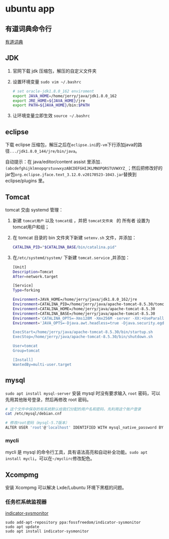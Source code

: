 # ubuntu app

## 有道词典命令行

[有道词典](https://github.com/longcw/youdao)

## JDK

1. 官网下载 jdk 压缩包，解压的自定义文件夹

2. 设置环境变量 `sudo vim ~/.bashrc`

   ```bash
   # set oracle-jdk1.8.0_162 enviroment
   export JAVA_HOME=/home/jerry/java/jdk1.8.0_162
   export JRE_HOME=${JAVA_HOME}/jre
   export PATH=${JAVA_HOME}/bin:$PATH
   ```

3. 让环境变量立即生效 `source ~/.bashrc`


## eclipse
下载 eclipse 压缩包，解压之后在`eclipse.ini`的`-vm`下行添加java的路径`.../jdk1.8.0_144/jre/bin/java`。

自动提示：在 java/editor/content assist 里添加`.(abcdefghijklmnopqrstuvwxyzABCDEFGHIJKLMNOPQRSTUVWXYZ_`；然后把修改好的jar包`org.eclipse.jface.text_3.12.0.v20170523-1043.jar`替换到 eclipse/plugins 里。

## Tomcat

tomcat 交由 systemd 管理：

1. 新建 `tomcat用户` 以及 `tomcat组` ，并把 `tomcat文件夹 ` 的 所有者 设置为 tomcat用户和组；

2. 在 tomcat 目录的 bin 文件夹下新建 `setenv.sh` 文件，并添加：

   ```bash
   CATALINA_PID="$CATALINA_BASE/bin/catalina.pid"
   ```

3. 在`/etc/systemd/system/` 下新建 `tomcat.service` ,并添加：

   ```bash
   [Unit]
   Description=Tomcat
   After=network.target

   [Service]
   Type=forking

   Environment=JAVA_HOME=/home/jerry/java/jdk1.8.0_162/jre
   Environment=CATALINA_PID=/home/jerry/java/apache-tomcat-8.5.30/tomcat.pid
   Environment=CATALINA_HOME=/home/jerry/java/apache-tomcat-8.5.30
   Environment=CATALINA_BASE=/home/jerry/java/apache-tomcat-8.5.30
   Environment='CATALINA_OPTS=-Xms128M -Xmx256M -server -XX:+UseParallelGC'
   Environment='JAVA_OPTS=-Djava.awt.headless=true -Djava.security.egd=file:/dev/./

   ExecStart=/home/jerry/java/apache-tomcat-8.5.30/bin/startup.sh
   ExecStop=/home/jerry/java/apache-tomcat-8.5.30/bin/shutdown.sh

   User=tomcat
   Group=tomcat

   [Install]
   WantedBy=multi-user.target
   ```

## mysql

`sudo apt install mysql-server` 安装 mysql 时没有要求输入 `root` 密码，可以先用其他账号登录，然后再修改 root 密码。

```bash
# 这个文件中保存的有系统默认给我们分配的用户名和密码，先利用这个账户登录
cat /etc/mysql/debian.cnf

# 修改root密码（mysql-5.7版本）
ALTER USER 'root'@'localhost' IDENTIFIED WITH mysql_native_password BY 'newPassword';
```

### mycli

mycli 是 mysql 的命令行工具，具有语法高亮和自动补全功能。`sudo apt install mycli`，可以在`~/myclirc`修改配色。

## Xcompmg

安装 Xcompmg 可以解决 Lxde/Lubuntu 环境下黑框的问题。

### 任务栏系统监视器

[indicator-sysmonitor](https://github.com/fossfreedom/indicator-sysmonitor) 

```shell
sudo add-apt-repository ppa:fossfreedom/indicator-sysmonitor
sudo apt update
sudo apt install indicator-sysmonitor
```

## 
